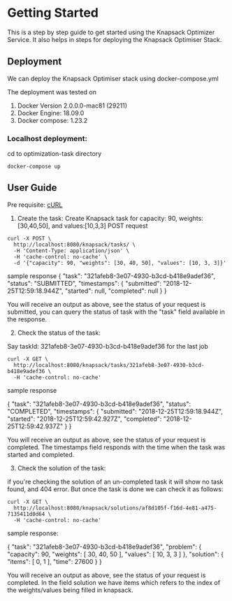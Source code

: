 # Getting Started 

This is a step by step guide to get started using the Knapsack Optimizer Service. It also helps in steps for deploying the Knapsack Optimiser Stack.

## Deployment

We can deploy the Knapsack Optimiser stack using docker-compose.yml

The deployment was tested on

1. Docker Version 2.0.0.0-mac81 (29211)
2. Docker Engine: 18.09.0
3. Docker compose: 1.23.2

### Localhost deployment: 
cd to optimization-task directory

```
docker-compose up
```

## User Guide
Pre requisite: 
[cURL](https://curl.haxx.se/docs/manpage.html)

1. Create the task:
Create Knapsack task for capacity: 90, weights: [30,40,50], and values:[10,3,3]
POST request

```
curl -X POST \
  http://localhost:8080/knapsack/tasks/ \
  -H 'Content-Type: application/json' \
  -H 'cache-control: no-cache' \
  -d '{"capacity": 90, "weights": [30, 40, 50], "values": [10, 3, 3]}'
```

sample response
{
    "task": "321afeb8-3e07-4930-b3cd-b418e9adef36",
    "status": "SUBMITTED",
    "timestamps": {
        "submitted": "2018-12-25T12:59:18.944Z",
        "started": null,
        "completed": null
    }
}

You will receive an output as above, see the status of your request is submitted, you can query the status of task with the "task" field available in the response.

2. Check the status of the task:

Say taskId: 321afeb8-3e07-4930-b3cd-b418e9adef36 for the last job

```
curl -X GET \
  http://localhost:8080/knapsack/tasks/321afeb8-3e07-4930-b3cd-b418e9adef36 \
  -H 'cache-control: no-cache'
 ```
 
 sample response
 
{
    "task": "321afeb8-3e07-4930-b3cd-b418e9adef36",
    "status": "COMPLETED",
    "timestamps": {
        "submitted": "2018-12-25T12:59:18.944Z",
        "started": "2018-12-25T12:59:42.927Z",
        "completed": "2018-12-25T12:59:42.937Z"
    }
}

You will receive an output as above, see the status of your request is completed. The timestamps field responds with the time when the task was started and completed.

3. Check the solution of the task:

if you're checking the solution of an un-completed task it will show no task found, and 404 error. But once the task is done we can check it as follows:

```
curl -X GET \
  http://localhost:8080/knapsack/solutions/af8d105f-f16d-4e81-a475-7135411d0d64 \
  -H 'cache-control: no-cache'
```

sample response:

{
    "task": "321afeb8-3e07-4930-b3cd-b418e9adef36",
    "problem": {
        "capacity": 90,
        "weights": [
            30,
            40,
            50
        ],
        "values": [
            10,
            3,
            3
        ]
    },
    "solution": {
        "items": [
            0,
            1
        ],
        "time": 27600
    }
}

You will receive an output as above, see the status of your request is completed. In the field solution we have items which refers to the index of the weights/values being filled in knapsack.

 